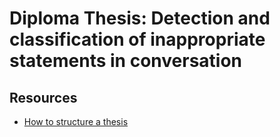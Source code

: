 # Diploma Thesis: Detection and classification of inappropriate statements in conversation

## Resources

- [How to structure a thesis](https://paperpile.com/g/thesis-structure/)

